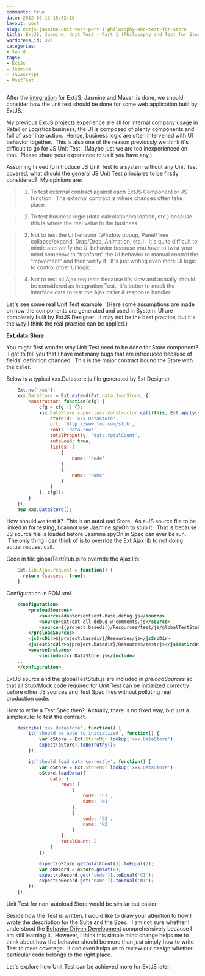 ```yaml
---
comments: true
date: 2012-08-13 15:02:18
layout: post
slug: extjs-jasmine-unit-test-part-1-philosophy-and-test-for-store
title: ExtJS, Jasmine, Unit Test - Part 1 (Philosophy and Test for Store)
wordpress_id: 326
categories:
- Sword
tags:
- ExtJs
- Jasmine
- Javascript
- UnitTest
---
```


After the [integration](http://www.thinkingincrowd.me/blog/2012/08/06/extjs-jasmine-maven-integration/) for ExtJS, Jasmine and Maven is done, we should consider how the unit test should be done for some web application built by ExtJS.

My previous ExtJS projects experience are all for internal company usage in Retail or Logistics business, the UI is composed of plenty components and full of user interaction.  Hence, business logic are often intervened with UI behavior together.  This is also one of the reason previously we think it's difficult to go for JS Unit Test.  (Maybe just we are too inexperienced on that.  Please share your experience to us if you have any.)

Assuming I need to introduce JS Unit Test to a system without any Unit Test covered, what should the general JS Unit Test principles to be firstly considered?  My opinions are:


>

>
>

>   1. To test external contract against each ExtJS Component or JS function.  The external contract is where changes often take place.
>

>   2. To test business logic (data calculation/validation, etc.) because this is where the real value in the business.
>

>   3. Not to test the UI behavior (Window popup, Panel/Tree collapse/expand, Drap/Drop, Animation, etc.).  It's quite difficult to mimic and verify the UI behavior because you have to twist your mind somehow to "tranform" the UI behavior to manual control the "movement" and then verify it.  It's just writing even more UI logic to control other UI logic.
>

>   4. Not to test all Ajax requests because it's slow and actually should be considered as Integration Test.  It's better to mock the interface data to test the Ajax caller & response handler.
>




Let's see some real Unit Test example.  (Here some assumptions are made on how the components are generated and used in System: UI are completely built by ExtJS Designer.  It may not be the best practice, but it's the way I think the real practice can be applied.)

**Ext.data.Store**

You might first wonder why Unit Test need to be done for Store component?  I got to tell you that I have met many bugs that are introduced because of fields' definition changed.  This is the major contract bound the Store with the caller.

Below is a typical xxx.Datastore.js file generated by Ext Designer.

```javascript
    Ext.ns('xxx');
    xxx.DataStore = Ext.extend(Ext.data.JsonStore, {
        constructor: function(cfg) {
            cfg = cfg || {};
            xxx.DataStore.superclass.constructor.call(this, Ext.apply({
                storeId: 'xxx.DataStore',
                url: 'http://www.foo.com/stub',
                root: 'data.rows',
                totalProperty: 'data.totalCount',
                autoLoad: true,
                fields: [
                    {
                        name: 'code'
                    },
                    {
                        name: 'name'
                    }
                ]
            }, cfg));
        }
    });
    new xxx.DataStore();
```

How should we test it?  This is an autoLoad Store.  As a JS source file to be linked in for testing, I cannot use Jasmine spyOn to stub it.  That is because JS source file is loaded before Jasmine spyOn in Spec can ever be run.  The only thing I can think of is to override the Ext Ajax lib to not doing actual request call.

Code in file globalTestStub.js to override the Ajax lib:

```javascript
    Ext.lib.Ajax.request = function() {
      return {success: true};
    };
```

Configuration in POM.xml

```xml
    <configuration>
        <preloadSources>
            <source>adapter/ext/ext-base-debug.js</source>
            <source>ext/ext-all-debug-w-comments.js</source>
            <source>${project.basedir}/Resources/test/js/globalTestStub.js</source>
        </preloadSources>
        <jsSrcDir>${project.basedir}/Resources/js</jsSrcDir>
        <jsTestSrcDir>${project.basedir}/Resources/test/js</jsTestSrcDir>
        <sourceIncludes>
            <include>xxx.DataStore.js</include>
    ...
    </configuration>
```

ExtJS source and the globalTestStub.js are included in _preloadSources_ so that all Stub/Mock code required for Unit Test can be initialized correctly before other JS sources and Test Spec files without polluting real production code.

How to write a Test Spec then?  Actually, there is no fixed way, but just a simple rule: to test the contract.

```javascript
    describe('xxx.Datastore', function() {
        it('should be able to initialized', function() {
            var oStore = Ext.StoreMgr.lookup('xxx.DataStore');
            expect(oStore).toBeTruthy();
        });

        it('should load data correctly', function() {
            var oStore = Ext.StoreMgr.lookup('xxx.DataStore');
            oStore.loadData({
                data: {
                    rows: [
                        {
                            code: 'C1',
                            name: 'N1'
                        },
                        {
                            code: 'C2',
                            name: 'N2'
                        }
                    ],
                    totalCount: 2
                }
            });

            expect(oStore.getTotalCount()).toEqual(2);
            var oRecord = oStore.getAt(0);
            expect(oRecord.get('code')).toEqual('C1');
            expect(oRecord.get('name')).toEqual('N1');
        });
    });
```

Unit Test for non-autoload Store would be similar but easier.

Beside how the Test is written, I would like to draw your attention to how I wrote the description for the Suite and the Spec.  I am not sure whether I understood the [Behavior Driven Development](http://dannorth.net/introducing-bdd/) comprehensively because I am still learning it.  However, I think this simple mind change helps me to think about how the behavior should be more than just simply how to write Test to meet coverage.  It can even helps us to review our design whether particular code belongs to the right place.

Let's explore how Unit Test can be achieved more for ExtJS later.
